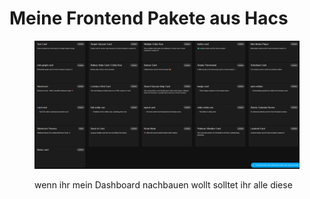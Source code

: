 # Meine Frontend Pakete aus Hacs

<figure><img src="../../../.gitbook/assets/image (4).png" alt=""><figcaption><p>wenn ihr mein Dashboard nachbauen wollt solltet ihr alle diese </p></figcaption></figure>
